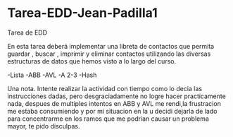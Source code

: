 # Tarea-EDD-Jean-Padilla1
Tarea de EDD

En esta tarea deberá implementar una libreta de contactos que permita guardar , buscar , imprimir y eliminar
contactos utilizando las diversas estructuras de datos que hemos visto a lo largo del curso.

-Lista
-ABB
-AVL
-A 2-3
-Hash

Una nota.
Intente realizar la actividad con tiempo como lo decia las instrucciones dadas, pero desgraciadamente no logre hacer practicamente nada, despues de multiples intentos en ABB y AVL me rendi,la frustracion me estaba consumiendo y por mi situacion en la u decidi dejarla de lado para concentrarme en los ramos que me podrian causar un problema mayor, te pido disculpas.
